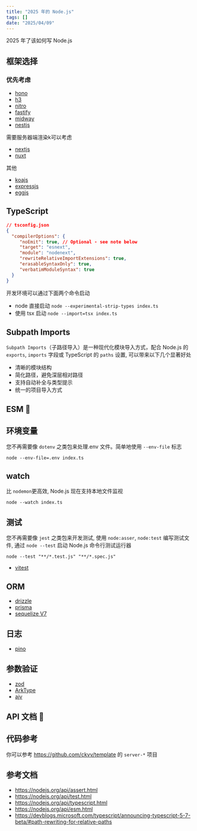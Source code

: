 ```yaml
---
title: "2025 年的 Node.js"
tags: []
date: "2025/04/09"
---
```


2025 年了该如何写 Node.js

## 框架选择

### 优先考虑

+ [hono](https://hono.dev/)
+ [h3](https://h3.unjs.io/)
+ [nitro](https://nitro.build/)
+ [fastify](https://fastify.dev/)
+ [midway](https://midwayjs.org/)
+ [nestjs](https://nestjs.com/)

需要服务器端渲染k可以考虑

+ [nextjs](https://nextjs.org/docs)
+ [nuxt](https://nuxt.com/)

其他

+ [koajs](https://koajs.com/)
+ [expressjs](https://expressjs.com/)
+ [eggjs](https://www.eggjs.org/)

## TypeScript

```json
// tsconfig.json
{
  "compilerOptions": {
     "noEmit": true, // Optional - see note below
     "target": "esnext",
     "module": "nodenext",
     "rewriteRelativeImportExtensions": true,
     "erasableSyntaxOnly": true,
     "verbatimModuleSyntax": true
  }
} 
```

开发环境可以通过下面两个命令启动

+ node 直接启动 `node --experimental-strip-types index.ts`
+ 使用 tsx 启动 `node --import=tsx index.ts`

## Subpath Imports

`Subpath Imports`（子路径导入）是一种现代化模块导入方式，配合 Node.js 的 `exports`, `imports` 字段或 TypeScript 的 `paths` 设置, 可以带来以下几个显著好处

+ 清晰的模块结构
+ 简化路径，避免深层相对路径
+ 支持自动补全与类型提示
+ 统一的项目导入方式

## ESM 🚧

## 环境变量

您不再需要像 `dotenv` 之类包来处理.env 文件。简单地使用 `--env-file` 标志

```shell
node --env-file=.env index.ts
```
## watch

比 `nodemon`更高效, Node.js 现在支持本地文件监视

```shell
node --watch index.ts
```

## 测试

您不再需要像 `jest` 之类包来开发测试, 使用 `node:asser`, `node:test` 编写测试文件, 通过 `node --test` 启动 Node.js 命令行测试运行器

```shell
node --test "**/*.test.js" "**/*.spec.js" 
```

+ [vitest](https://vitest.dev/)

## ORM

+ [drizzle](https://orm.drizzle.team/)
+ [prisma](https://www.prisma.io/)
+ [sequelize V7](https://sequelize.org/docs/v7/)

## 日志

+ [pino](https://getpino.io/)

## 参数验证

+ [zod](https://zod.dev/)
+ [ArkType](https://arktype.io/docs/intro/morphs-and-more)
+ [ajv](https://ajv.js.org/) 

## API 文档 🚧

## 代码参考

你可以参考 <https://github.com/ckvv/template> 的 `server-*` 项目

## 参考文档

+ https://nodejs.org/api/assert.html
+ https://nodejs.org/api/test.html
+ https://nodejs.org/api/typescript.html
+ https://nodejs.org/api/esm.html
+ https://devblogs.microsoft.com/typescript/announcing-typescript-5-7-beta/#path-rewriting-for-relative-paths